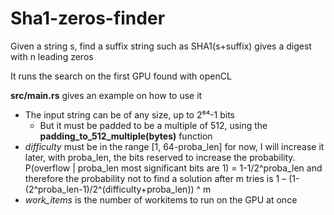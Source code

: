 # Sha1-zeros-finder
Given a string s, find a suffix string such as SHA1(s+suffix) gives a digest with n leading zeros

It runs the search on the first GPU found with openCL

**src/main.rs** gives an example on how to use it

* The input string can be of any size, up to 2⁶⁴-1 bits
  * But it must be padded to be a multiple of 512, using the **padding_to_512_multiple(bytes)** function
* *difficulty* must be in the range [1, 64-proba_len] for now, I will increase it later, with proba_len, the bits reserved to increase the probability.
P(overflow | proba_len most significant bits are 1) = 1-1/2^proba_len and therefore the probability not to find a solution after m tries is 1 – (1-(2^proba_len-1)/2^(difficulty+proba_len)) ^ m
* *work_items* is the number of workitems to run on the GPU at once
